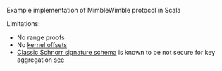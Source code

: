 
Example implementation of MimbleWimble protocol in Scala

Limitations:
* No range proofs
* No [kernel offsets](https://github.com/mimblewimble/grin/blob/master/doc/intro.md#kernel-offsets)
* [Classic Schnorr signature schema](https://en.wikipedia.org/wiki/Schnorr_signature) is known to be not secure for key aggregation [see](https://blockstream.com/2018/01/23/en-musig-key-aggregation-schnorr-signatures)